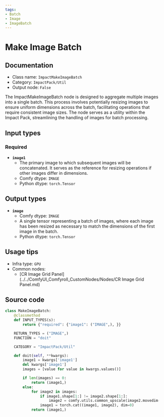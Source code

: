 ```yaml
---
tags:
- Batch
- Image
- ImageBatch
---
```


# Make Image Batch
## Documentation
- Class name: `ImpactMakeImageBatch`
- Category: `ImpactPack/Util`
- Output node: `False`

The ImpactMakeImageBatch node is designed to aggregate multiple images into a single batch. This process involves potentially resizing images to ensure uniform dimensions across the batch, facilitating operations that require consistent image sizes. The node serves as a utility within the Impact Pack, streamlining the handling of images for batch processing.
## Input types
### Required
- **`image1`**
    - The primary image to which subsequent images will be concatenated. It serves as the reference for resizing operations if other images differ in dimensions.
    - Comfy dtype: `IMAGE`
    - Python dtype: `torch.Tensor`
## Output types
- **`image`**
    - Comfy dtype: `IMAGE`
    - A single tensor representing a batch of images, where each image has been resized as necessary to match the dimensions of the first image in the batch.
    - Python dtype: `torch.Tensor`
## Usage tips
- Infra type: `GPU`
- Common nodes:
    - [CR Image Grid Panel](../../ComfyUI_Comfyroll_CustomNodes/Nodes/CR Image Grid Panel.md)



## Source code
```python
class MakeImageBatch:
    @classmethod
    def INPUT_TYPES(s):
        return {"required": {"image1": ("IMAGE",), }}

    RETURN_TYPES = ("IMAGE",)
    FUNCTION = "doit"

    CATEGORY = "ImpactPack/Util"

    def doit(self, **kwargs):
        image1 = kwargs['image1']
        del kwargs['image1']
        images = [value for value in kwargs.values()]

        if len(images) == 0:
            return (image1,)
        else:
            for image2 in images:
                if image1.shape[1:] != image2.shape[1:]:
                    image2 = comfy.utils.common_upscale(image2.movedim(-1, 1), image1.shape[2], image1.shape[1], "lanczos", "center").movedim(1, -1)
                image1 = torch.cat((image1, image2), dim=0)
            return (image1,)

```
